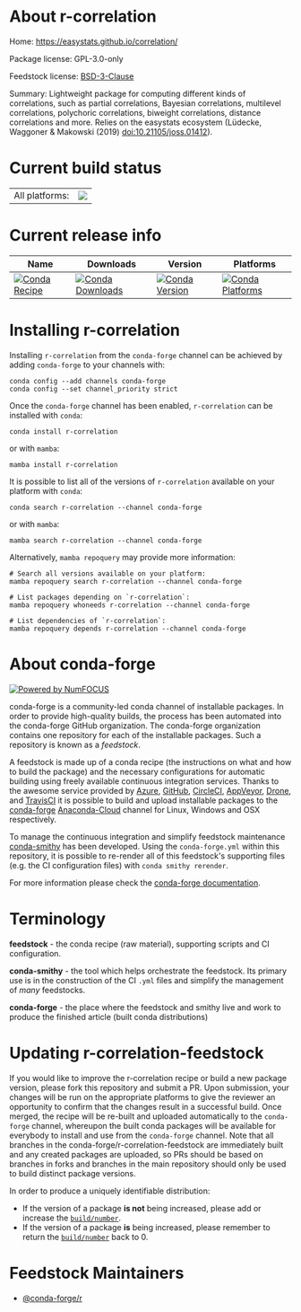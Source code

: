 About r-correlation
===================

Home: https://easystats.github.io/correlation/

Package license: GPL-3.0-only

Feedstock license: [BSD-3-Clause](https://github.com/conda-forge/r-correlation-feedstock/blob/main/LICENSE.txt)

Summary: Lightweight package for computing different kinds of correlations, such as partial correlations, Bayesian correlations, multilevel correlations, polychoric correlations, biweight correlations, distance correlations and more. Relies on the easystats ecosystem (Lüdecke, Waggoner & Makowski (2019) <doi:10.21105/joss.01412>).

Current build status
====================


<table><tr><td>All platforms:</td>
    <td>
      <a href="https://dev.azure.com/conda-forge/feedstock-builds/_build/latest?definitionId=9510&branchName=main">
        <img src="https://dev.azure.com/conda-forge/feedstock-builds/_apis/build/status/r-correlation-feedstock?branchName=main">
      </a>
    </td>
  </tr>
</table>

Current release info
====================

| Name | Downloads | Version | Platforms |
| --- | --- | --- | --- |
| [![Conda Recipe](https://img.shields.io/badge/recipe-r--correlation-green.svg)](https://anaconda.org/conda-forge/r-correlation) | [![Conda Downloads](https://img.shields.io/conda/dn/conda-forge/r-correlation.svg)](https://anaconda.org/conda-forge/r-correlation) | [![Conda Version](https://img.shields.io/conda/vn/conda-forge/r-correlation.svg)](https://anaconda.org/conda-forge/r-correlation) | [![Conda Platforms](https://img.shields.io/conda/pn/conda-forge/r-correlation.svg)](https://anaconda.org/conda-forge/r-correlation) |

Installing r-correlation
========================

Installing `r-correlation` from the `conda-forge` channel can be achieved by adding `conda-forge` to your channels with:

```
conda config --add channels conda-forge
conda config --set channel_priority strict
```

Once the `conda-forge` channel has been enabled, `r-correlation` can be installed with `conda`:

```
conda install r-correlation
```

or with `mamba`:

```
mamba install r-correlation
```

It is possible to list all of the versions of `r-correlation` available on your platform with `conda`:

```
conda search r-correlation --channel conda-forge
```

or with `mamba`:

```
mamba search r-correlation --channel conda-forge
```

Alternatively, `mamba repoquery` may provide more information:

```
# Search all versions available on your platform:
mamba repoquery search r-correlation --channel conda-forge

# List packages depending on `r-correlation`:
mamba repoquery whoneeds r-correlation --channel conda-forge

# List dependencies of `r-correlation`:
mamba repoquery depends r-correlation --channel conda-forge
```


About conda-forge
=================

[![Powered by
NumFOCUS](https://img.shields.io/badge/powered%20by-NumFOCUS-orange.svg?style=flat&colorA=E1523D&colorB=007D8A)](https://numfocus.org)

conda-forge is a community-led conda channel of installable packages.
In order to provide high-quality builds, the process has been automated into the
conda-forge GitHub organization. The conda-forge organization contains one repository
for each of the installable packages. Such a repository is known as a *feedstock*.

A feedstock is made up of a conda recipe (the instructions on what and how to build
the package) and the necessary configurations for automatic building using freely
available continuous integration services. Thanks to the awesome service provided by
[Azure](https://azure.microsoft.com/en-us/services/devops/), [GitHub](https://github.com/),
[CircleCI](https://circleci.com/), [AppVeyor](https://www.appveyor.com/),
[Drone](https://cloud.drone.io/welcome), and [TravisCI](https://travis-ci.com/)
it is possible to build and upload installable packages to the
[conda-forge](https://anaconda.org/conda-forge) [Anaconda-Cloud](https://anaconda.org/)
channel for Linux, Windows and OSX respectively.

To manage the continuous integration and simplify feedstock maintenance
[conda-smithy](https://github.com/conda-forge/conda-smithy) has been developed.
Using the ``conda-forge.yml`` within this repository, it is possible to re-render all of
this feedstock's supporting files (e.g. the CI configuration files) with ``conda smithy rerender``.

For more information please check the [conda-forge documentation](https://conda-forge.org/docs/).

Terminology
===========

**feedstock** - the conda recipe (raw material), supporting scripts and CI configuration.

**conda-smithy** - the tool which helps orchestrate the feedstock.
                   Its primary use is in the construction of the CI ``.yml`` files
                   and simplify the management of *many* feedstocks.

**conda-forge** - the place where the feedstock and smithy live and work to
                  produce the finished article (built conda distributions)


Updating r-correlation-feedstock
================================

If you would like to improve the r-correlation recipe or build a new
package version, please fork this repository and submit a PR. Upon submission,
your changes will be run on the appropriate platforms to give the reviewer an
opportunity to confirm that the changes result in a successful build. Once
merged, the recipe will be re-built and uploaded automatically to the
`conda-forge` channel, whereupon the built conda packages will be available for
everybody to install and use from the `conda-forge` channel.
Note that all branches in the conda-forge/r-correlation-feedstock are
immediately built and any created packages are uploaded, so PRs should be based
on branches in forks and branches in the main repository should only be used to
build distinct package versions.

In order to produce a uniquely identifiable distribution:
 * If the version of a package **is not** being increased, please add or increase
   the [``build/number``](https://docs.conda.io/projects/conda-build/en/latest/resources/define-metadata.html#build-number-and-string).
 * If the version of a package **is** being increased, please remember to return
   the [``build/number``](https://docs.conda.io/projects/conda-build/en/latest/resources/define-metadata.html#build-number-and-string)
   back to 0.

Feedstock Maintainers
=====================

* [@conda-forge/r](https://github.com/conda-forge/r/)

